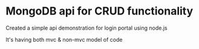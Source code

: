 # MongoDB api for CRUD functionality

Created a simple api demonstration for login portal using node.js 

It's having both mvc & non-mvc model of code

 